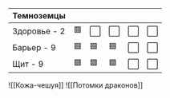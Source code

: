 | Темноземцы   |     |     |     |     |     |
| ------------ | --- | --- | --- | --- | --- |
| Здоровье - 2 | 🟥  | ⬜️  | ⬜️  | ⬜️  | ⬜️ |
| Барьер - 9   | 🟦  | 🟦 | 🟦 | ⬜️ | ⬜️ |
| Щит - 9      | 🟩  | 🟩  | 🟩 | ⬜️ | ⬜️ |

![[Кожа-чешуя]]
![[Потомки драконов]]

  


